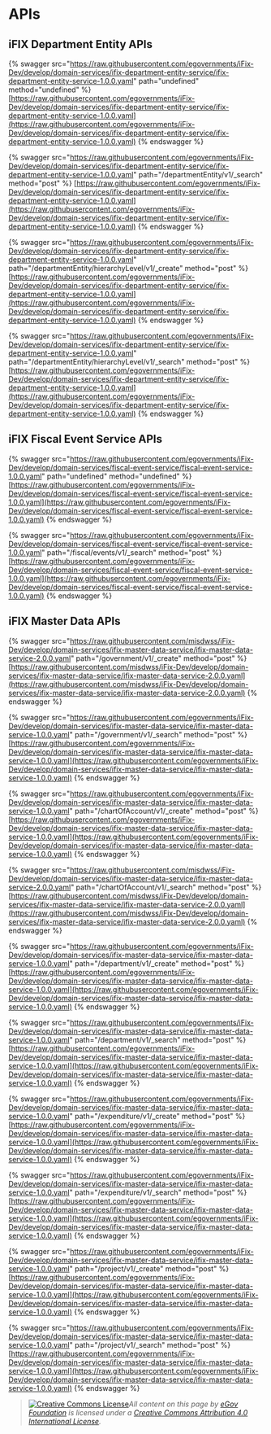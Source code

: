 # APIs

## iFIX Department Entity APIs

{% swagger src="https://raw.githubusercontent.com/egovernments/iFix-Dev/develop/domain-services/ifix-department-entity-service/ifix-department-entity-service-1.0.0.yaml" path="undefined" method="undefined" %}
[https://raw.githubusercontent.com/egovernments/iFix-Dev/develop/domain-services/ifix-department-entity-service/ifix-department-entity-service-1.0.0.yaml](https://raw.githubusercontent.com/egovernments/iFix-Dev/develop/domain-services/ifix-department-entity-service/ifix-department-entity-service-1.0.0.yaml)
{% endswagger %}

{% swagger src="https://raw.githubusercontent.com/egovernments/iFix-Dev/develop/domain-services/ifix-department-entity-service/ifix-department-entity-service-1.0.0.yaml" path="/departmentEntity/v1/_search" method="post" %}
[https://raw.githubusercontent.com/egovernments/iFix-Dev/develop/domain-services/ifix-department-entity-service/ifix-department-entity-service-1.0.0.yaml](https://raw.githubusercontent.com/egovernments/iFix-Dev/develop/domain-services/ifix-department-entity-service/ifix-department-entity-service-1.0.0.yaml)
{% endswagger %}

{% swagger src="https://raw.githubusercontent.com/egovernments/iFix-Dev/develop/domain-services/ifix-department-entity-service/ifix-department-entity-service-1.0.0.yaml" path="/departmentEntity/hierarchyLevel/v1/_create" method="post" %}
[https://raw.githubusercontent.com/egovernments/iFix-Dev/develop/domain-services/ifix-department-entity-service/ifix-department-entity-service-1.0.0.yaml](https://raw.githubusercontent.com/egovernments/iFix-Dev/develop/domain-services/ifix-department-entity-service/ifix-department-entity-service-1.0.0.yaml)
{% endswagger %}

{% swagger src="https://raw.githubusercontent.com/egovernments/iFix-Dev/develop/domain-services/ifix-department-entity-service/ifix-department-entity-service-1.0.0.yaml" path="/departmentEntity/hierarchyLevel/v1/_search" method="post" %}
[https://raw.githubusercontent.com/egovernments/iFix-Dev/develop/domain-services/ifix-department-entity-service/ifix-department-entity-service-1.0.0.yaml](https://raw.githubusercontent.com/egovernments/iFix-Dev/develop/domain-services/ifix-department-entity-service/ifix-department-entity-service-1.0.0.yaml)
{% endswagger %}

## iFIX Fiscal Event Service APIs

{% swagger src="https://raw.githubusercontent.com/egovernments/iFix-Dev/develop/domain-services/fiscal-event-service/fiscal-event-service-1.0.0.yaml" path="undefined" method="undefined" %}
[https://raw.githubusercontent.com/egovernments/iFix-Dev/develop/domain-services/fiscal-event-service/fiscal-event-service-1.0.0.yaml](https://raw.githubusercontent.com/egovernments/iFix-Dev/develop/domain-services/fiscal-event-service/fiscal-event-service-1.0.0.yaml)
{% endswagger %}

{% swagger src="https://raw.githubusercontent.com/egovernments/iFix-Dev/develop/domain-services/fiscal-event-service/fiscal-event-service-1.0.0.yaml" path="/fiscal/events/v1/_search" method="post" %}
[https://raw.githubusercontent.com/egovernments/iFix-Dev/develop/domain-services/fiscal-event-service/fiscal-event-service-1.0.0.yaml](https://raw.githubusercontent.com/egovernments/iFix-Dev/develop/domain-services/fiscal-event-service/fiscal-event-service-1.0.0.yaml)
{% endswagger %}

## iFIX Master Data APIs

{% swagger src="https://raw.githubusercontent.com/misdwss/iFix-Dev/develop/domain-services/ifix-master-data-service/ifix-master-data-service-2.0.0.yaml" path="/government/v1/_create" method="post" %}
[https://raw.githubusercontent.com/misdwss/iFix-Dev/develop/domain-services/ifix-master-data-service/ifix-master-data-service-2.0.0.yaml](https://raw.githubusercontent.com/misdwss/iFix-Dev/develop/domain-services/ifix-master-data-service/ifix-master-data-service-2.0.0.yaml)
{% endswagger %}

{% swagger src="https://raw.githubusercontent.com/egovernments/iFix-Dev/develop/domain-services/ifix-master-data-service/ifix-master-data-service-1.0.0.yaml" path="/government/v1/_search" method="post" %}
[https://raw.githubusercontent.com/egovernments/iFix-Dev/develop/domain-services/ifix-master-data-service/ifix-master-data-service-1.0.0.yaml](https://raw.githubusercontent.com/egovernments/iFix-Dev/develop/domain-services/ifix-master-data-service/ifix-master-data-service-1.0.0.yaml)
{% endswagger %}

{% swagger src="https://raw.githubusercontent.com/egovernments/iFix-Dev/develop/domain-services/ifix-master-data-service/ifix-master-data-service-1.0.0.yaml" path="/chartOfAccount/v1/_create" method="post" %}
[https://raw.githubusercontent.com/egovernments/iFix-Dev/develop/domain-services/ifix-master-data-service/ifix-master-data-service-1.0.0.yaml](https://raw.githubusercontent.com/egovernments/iFix-Dev/develop/domain-services/ifix-master-data-service/ifix-master-data-service-1.0.0.yaml)
{% endswagger %}

{% swagger src="https://raw.githubusercontent.com/misdwss/iFix-Dev/develop/domain-services/ifix-master-data-service/ifix-master-data-service-2.0.0.yaml" path="/chartOfAccount/v1/_search" method="post" %}
[https://raw.githubusercontent.com/misdwss/iFix-Dev/develop/domain-services/ifix-master-data-service/ifix-master-data-service-2.0.0.yaml](https://raw.githubusercontent.com/misdwss/iFix-Dev/develop/domain-services/ifix-master-data-service/ifix-master-data-service-2.0.0.yaml)
{% endswagger %}

{% swagger src="https://raw.githubusercontent.com/egovernments/iFix-Dev/develop/domain-services/ifix-master-data-service/ifix-master-data-service-1.0.0.yaml" path="/department/v1/_create" method="post" %}
[https://raw.githubusercontent.com/egovernments/iFix-Dev/develop/domain-services/ifix-master-data-service/ifix-master-data-service-1.0.0.yaml](https://raw.githubusercontent.com/egovernments/iFix-Dev/develop/domain-services/ifix-master-data-service/ifix-master-data-service-1.0.0.yaml)
{% endswagger %}

{% swagger src="https://raw.githubusercontent.com/egovernments/iFix-Dev/develop/domain-services/ifix-master-data-service/ifix-master-data-service-1.0.0.yaml" path="/department/v1/_search" method="post" %}
[https://raw.githubusercontent.com/egovernments/iFix-Dev/develop/domain-services/ifix-master-data-service/ifix-master-data-service-1.0.0.yaml](https://raw.githubusercontent.com/egovernments/iFix-Dev/develop/domain-services/ifix-master-data-service/ifix-master-data-service-1.0.0.yaml)
{% endswagger %}

{% swagger src="https://raw.githubusercontent.com/egovernments/iFix-Dev/develop/domain-services/ifix-master-data-service/ifix-master-data-service-1.0.0.yaml" path="/expenditure/v1/_create" method="post" %}
[https://raw.githubusercontent.com/egovernments/iFix-Dev/develop/domain-services/ifix-master-data-service/ifix-master-data-service-1.0.0.yaml](https://raw.githubusercontent.com/egovernments/iFix-Dev/develop/domain-services/ifix-master-data-service/ifix-master-data-service-1.0.0.yaml)
{% endswagger %}

{% swagger src="https://raw.githubusercontent.com/egovernments/iFix-Dev/develop/domain-services/ifix-master-data-service/ifix-master-data-service-1.0.0.yaml" path="/expenditure/v1/_search" method="post" %}
[https://raw.githubusercontent.com/egovernments/iFix-Dev/develop/domain-services/ifix-master-data-service/ifix-master-data-service-1.0.0.yaml](https://raw.githubusercontent.com/egovernments/iFix-Dev/develop/domain-services/ifix-master-data-service/ifix-master-data-service-1.0.0.yaml)
{% endswagger %}

{% swagger src="https://raw.githubusercontent.com/egovernments/iFix-Dev/develop/domain-services/ifix-master-data-service/ifix-master-data-service-1.0.0.yaml" path="/project/v1/_create" method="post" %}
[https://raw.githubusercontent.com/egovernments/iFix-Dev/develop/domain-services/ifix-master-data-service/ifix-master-data-service-1.0.0.yaml](https://raw.githubusercontent.com/egovernments/iFix-Dev/develop/domain-services/ifix-master-data-service/ifix-master-data-service-1.0.0.yaml)
{% endswagger %}

{% swagger src="https://raw.githubusercontent.com/egovernments/iFix-Dev/develop/domain-services/ifix-master-data-service/ifix-master-data-service-1.0.0.yaml" path="/project/v1/_search" method="post" %}
[https://raw.githubusercontent.com/egovernments/iFix-Dev/develop/domain-services/ifix-master-data-service/ifix-master-data-service-1.0.0.yaml](https://raw.githubusercontent.com/egovernments/iFix-Dev/develop/domain-services/ifix-master-data-service/ifix-master-data-service-1.0.0.yaml)
{% endswagger %}

> [![Creative Commons License](https://i.creativecommons.org/l/by/4.0/80x15.png)_​_](http://creativecommons.org/licenses/by/4.0/)_All content on this page by_ [_eGov Foundation_](https://egov.org.in/) _is licensed under a_ [_Creative Commons Attribution 4.0 International License_](http://creativecommons.org/licenses/by/4.0/)_._
